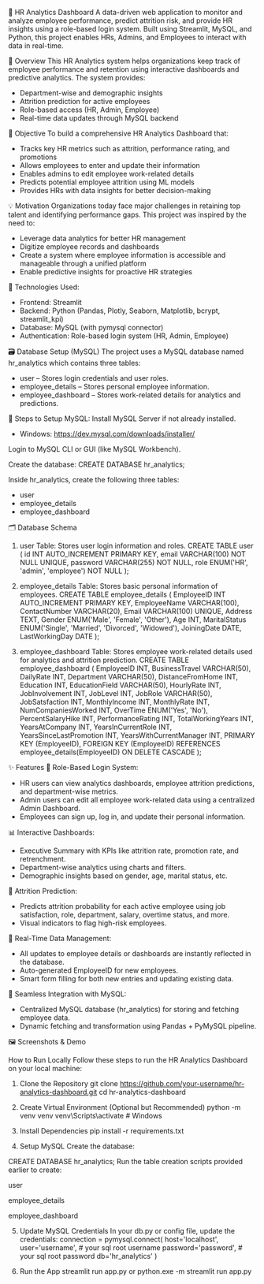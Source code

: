 💼 HR Analytics Dashboard
A data-driven web application to monitor and analyze employee performance, predict attrition risk, and provide HR insights using a role-based login system. Built using Streamlit, MySQL, and Python, this project enables HRs, Admins, and Employees to interact with data in real-time.

📌 Overview
This HR Analytics system helps organizations keep track of employee performance and retention using interactive dashboards and predictive analytics. The system provides:
- Department-wise and demographic insights
- Attrition prediction for active employees
- Role-based access (HR, Admin, Employee)
- Real-time data updates through MySQL backend

🎯 Objective
To build a comprehensive HR Analytics Dashboard that:
- Tracks key HR metrics such as attrition, performance rating, and promotions
- Allows employees to enter and update their information
- Enables admins to edit employee work-related details
- Predicts potential employee attrition using ML models
- Provides HRs with data insights for better decision-making

💡 Motivation
Organizations today face major challenges in retaining top talent and identifying performance gaps. This project was inspired by the need to:
- Leverage data analytics for better HR management
- Digitize employee records and dashboards
- Create a system where employee information is accessible and manageable through a unified platform
- Enable predictive insights for proactive HR strategies

🧰 Technologies Used:
- Frontend: Streamlit
- Backend: Python (Pandas, Plotly, Seaborn, Matplotlib, bcrypt, streamlit_kpi)
- Database: MySQL (with pymysql connector)
- Authentication: Role-based login system (HR, Admin, Employee)

🗃️ Database Setup (MySQL)
The project uses a MySQL database named hr_analytics which contains three tables:
- user – Stores login credentials and user roles.
- employee_details – Stores personal employee information.
- employee_dashboard – Stores work-related details for analytics and predictions.

🔧 Steps to Setup MySQL:
Install MySQL Server if not already installed.
- Windows: https://dev.mysql.com/downloads/installer/

Login to MySQL CLI or GUI (like MySQL Workbench).

Create the database:
CREATE DATABASE hr_analytics;

Inside hr_analytics, create the following three tables:
- user
- employee_details
- employee_dashboard

🗂️ Database Schema
1. user Table: Stores user login information and roles.
CREATE TABLE user (
    id INT AUTO_INCREMENT PRIMARY KEY,
    email VARCHAR(100) NOT NULL UNIQUE,
    password VARCHAR(255) NOT NULL,
    role ENUM('HR', 'admin', 'employee') NOT NULL
);

2. employee_details Table: Stores basic personal information of employees.
CREATE TABLE employee_details (
    EmployeeID INT AUTO_INCREMENT PRIMARY KEY,
    EmployeeName VARCHAR(100),
    ContactNumber VARCHAR(20),
    Email VARCHAR(100) UNIQUE,
    Address TEXT,
    Gender ENUM('Male', 'Female', 'Other'),
    Age INT,
    MaritalStatus ENUM('Single', 'Married', 'Divorced', 'Widowed'),
    JoiningDate DATE,
    LastWorkingDay DATE
);

3. employee_dashboard Table: Stores employee work-related details used for analytics and attrition prediction.
CREATE TABLE employee_dashboard (
    EmployeeID INT,
    BusinessTravel VARCHAR(50),
    DailyRate INT,
    Department VARCHAR(50),
    DistanceFromHome INT,
    Education INT,
    EducationField VARCHAR(50),
    HourlyRate INT,
    JobInvolvement INT,
    JobLevel INT,
    JobRole VARCHAR(50),
    JobSatsfaction INT,
    MonthlyIncome INT,
    MonthlyRate INT,
    NumCompaniesWorked INT,
    OverTime ENUM('Yes', 'No'),
    PercentSalaryHike INT,
    PerformanceRating INT,
    TotalWorkingYears INT,
    YearsAtCompany INT,
    YearsInCurrentRole INT,
    YearsSinceLastPromotion INT,
    YearsWithCurrentManager INT,
    PRIMARY KEY (EmployeeID),
    FOREIGN KEY (EmployeeID) REFERENCES employee_details(EmployeeID) ON DELETE CASCADE
);

✨ Features
🔐 Role-Based Login System:
- HR users can view analytics dashboards, employee attrition predictions, and department-wise metrics.
- Admin users can edit all employee work-related data using a centralized Admin Dashboard.
- Employees can sign up, log in, and update their personal information.

📊 Interactive Dashboards:
- Executive Summary with KPIs like attrition rate, promotion rate, and retrenchment.
- Department-wise analytics using charts and filters.
- Demographic insights based on gender, age, marital status, etc.

🧠 Attrition Prediction:
-  Predicts attrition probability for each active employee using job satisfaction, role, department, salary, overtime status, and more.
- Visual indicators to flag high-risk employees.

🧾 Real-Time Data Management:
- All updates to employee details or dashboards are instantly reflected in the database.
- Auto-generated EmployeeID for new employees.
- Smart form filling for both new entries and updating existing data.

🔄 Seamless Integration with MySQL:
- Centralized MySQL database (hr_analytics) for storing and fetching employee data.
- Dynamic fetching and transformation using Pandas + PyMySQL pipeline.

🖼️ Screenshots & Demo


How to Run Locally
Follow these steps to run the HR Analytics Dashboard on your local machine:

1. Clone the Repository
git clone https://github.com/your-username/hr-analytics-dashboard.git
cd hr-analytics-dashboard

2. Create Virtual Environment (Optional but Recommended)
python -m venv venv
venv\Scripts\activate        # Windows

3. Install Dependencies
pip install -r requirements.txt

4. Setup MySQL
Create the database:

CREATE DATABASE hr_analytics;
Run the table creation scripts provided earlier to create:

user

employee_details

employee_dashboard

5. Update MySQL Credentials
In your db.py or config file, update the credentials:
connection = pymysql.connect(
    host='localhost',
    user='username', # your sql root username
    password='password', # your sql root password
    db='hr_analytics'
)

6. Run the App
streamlit run app.py
or
python.exe -m streamlit run app.py